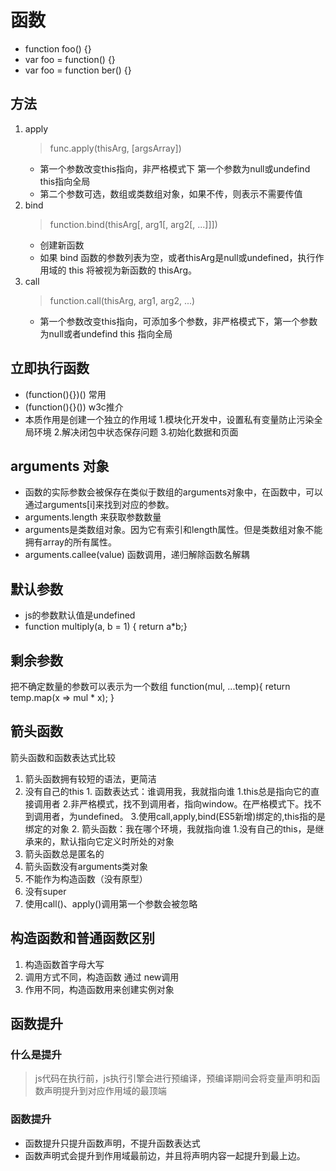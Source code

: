 # 函数
 - function foo() {}
 - var foo = function() {}
 - var foo = function ber() {}

## 方法
 1. apply 
    > func.apply(thisArg, [argsArray])
	- 第一个参数改变this指向，非严格模式下 第一个参数为null或undefind this指向全局
	- 第二个参数可选，数组或类数组对象，如果不传，则表示不需要传值
 2. bind
    > function.bind(thisArg[, arg1[, arg2[, ...]]])
	- 创建新函数
	- 如果 bind 函数的参数列表为空，或者thisArg是null或undefined，执行作用域的 this 将被视为新函数的 thisArg。
3. call
    > function.call(thisArg, arg1, arg2, ...)
	- 第一个参数改变this指向，可添加多个参数，非严格模式下，第一个参数为null或者undefind this 指向全局

## 立即执行函数
 - (function(){})()    常用
 - (function(){}())    w3c推介
 - 本质作用是创建一个独立的作用域
    1.模块化开发中，设置私有变量防止污染全局环境
    2.解决闭包中状态保存问题
    3.初始化数据和页面

## arguments 对象
 - 函数的实际参数会被保存在类似于数组的arguments对象中，在函数中，可以通过arguments[i]来找到对应的参数。
 - arguments.length 来获取参数数量
 - arguments是类数组对象。因为它有索引和length属性。但是类数组对象不能拥有array的所有属性。
 - <stronga>arguments.callee(value)</stronga> 函数调用，递归解除函数名解耦

## 默认参数
 - js的参数默认值是undefined
 - function multiply(a, b = 1) { return a*b;}

## 剩余参数
  把不确定数量的参数可以表示为一个数组
  function(mul, ...temp){ return temp.map(x => mul * x); }

## 箭头函数
 箭头函数和函数表达式比较
  1. 箭头函数拥有较短的语法，更简洁
  2. 没有自己的this
	1. 函数表达式：谁调用我，我就指向谁
		1.this总是指向它的直接调用者
		2.非严格模式，找不到调用者，指向window。在严格模式下。找不到调用者，为undefined。
		3.使用call,apply,bind(ES5新增)绑定的,this指的是 绑定的对象
	2. 箭头函数：我在哪个环境，我就指向谁
		1.没有自己的this，是继承来的，默认指向它定义时所处的对象
 3. 箭头函数总是匿名的
 4. 箭头函数没有arguments类对象
 5. 不能作为构造函数（没有原型）
 6. 没有super
 7. 使用call()、apply()调用第一个参数会被忽略
  
 ## 构造函数和普通函数区别
 1. 构造函数首字母大写
 2. 调用方式不同，构造函数 通过 new调用
 3. 作用不同，构造函数用来创建实例对象

 ## 函数提升
 ### 什么是提升
  > js代码在执行前，js执行引擎会进行预编译，预编译期间会将变量声明和函数声明提升到对应作用域的最顶端
 ### 函数提升
 - 函数提升只提升函数声明，不提升函数表达式
 - 函数声明式会提升到作用域最前边，并且将声明内容一起提升到最上边。






